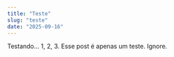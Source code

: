 ```yaml
---
title: "Teste"
slug: "teste"
date: "2025-09-16"
---
```


Testando... 1, 2, 3. Esse post é apenas um teste. Ignore.